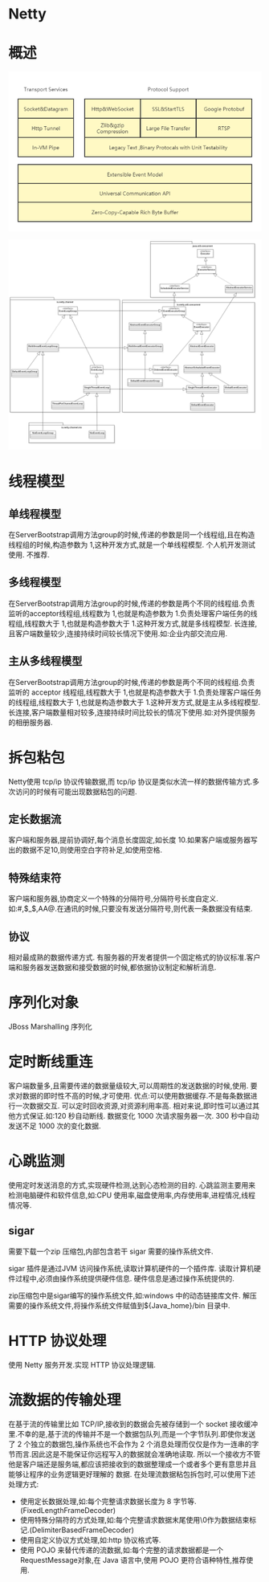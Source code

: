 # Netty



# 概述



![](Netty架构.png)





![](netty.png)



# 线程模型



## 单线程模型

在ServerBootstrap调用方法group的时候,传递的参数是同一个线程组,且在构造线程组的时候,构造参数为 1,这种开发方式,就是一个单线程模型.
个人机开发测试使用. 不推荐.



## 多线程模型

在ServerBootstrap调用方法group的时候,传递的参数是两个不同的线程组.负责监听的acceptor线程组,线程数为 1,也就是构造参数为 1.负责处理客户端任务的线程组,线程数大于 1,也就是构造参数大于 1.这种开发方式,就是多线程模型.
长连接,且客户端数量较少,连接持续时间较长情况下使用.如:企业内部交流应用.



## 主从多线程模型

在ServerBootstrap调用方法group的时候,传递的参数是两个不同的线程组.负责监听的 acceptor 线程组,线程数大于 1,也就是构造参数大于 1.负责处理客户端任务的线程组,线程数大于 1,也就是构造参数大于 1.这种开发方式,就是主从多线程模型.
长连接,客户端数量相对较多,连接持续时间比较长的情况下使用.如:对外提供服务的相册服务器.  



# 拆包粘包

Netty使用 tcp/ip 协议传输数据,而 tcp/ip 协议是类似水流一样的数据传输方式.多次访问的时候有可能出现数据粘包的问题.



## 定长数据流

客户端和服务器,提前协调好,每个消息长度固定,如长度 10.如果客户端或服务器写出的数据不足10,则使用空白字符补足,如使用空格.



## 特殊结束符

客户端和服务器,协商定义一个特殊的分隔符号,分隔符号长度自定义.如:#,$_$,AA@.在通讯的时候,只要没有发送分隔符号,则代表一条数据没有结束.



## 协议

相对最成熟的数据传递方式. 有服务器的开发者提供一个固定格式的协议标准.客户端和服务器发送数据和接受数据的时候,都依据协议制定和解析消息.



# 序列化对象

JBoss Marshalling 序列化



# 定时断线重连

客户端数量多,且需要传递的数据量级较大,可以周期性的发送数据的时候,使用. 要求对数据的即时性不高的时候,才可使用.
优点:可以使用数据缓存.不是每条数据进行一次数据交互. 可以定时回收资源,对资源利用率高. 相对来说,即时性可以通过其他方式保证.如:120 秒自动断线. 数据变化 1000 次请求服务器一次. 300 秒中自动发送不足 1000 次的变化数据.



# 心跳监测

使用定时发送消息的方式,实现硬件检测,达到心态检测的目的.
心跳监测主要用来检测电脑硬件和软件信息,如:CPU 使用率,磁盘使用率,内存使用率,进程情况,线程情况等.



## sigar

需要下载一个zip 压缩包,内部包含若干 sigar 需要的操作系统文件.

sigar 插件是通过JVM 访问操作系统,读取计算机硬件的一个插件库. 读取计算机硬件过程中,必须由操作系统提供硬件信息. 硬件信息是通过操作系统提供的.

zip压缩包中是sigar编写的操作系统文件,如:windows 中的动态链接库文件.
解压需要的操作系统文件,将操作系统文件赋值到${Java_home}/bin 目录中.



# HTTP 协议处理

使用 Netty 服务开发.实现 HTTP 协议处理逻辑.  





# 流数据的传输处理

在基于流的传输里比如 TCP/IP,接收到的数据会先被存储到一个 socket 接收缓冲里.不幸的是,基于流的传输并不是一个数据包队列,而是一个字节队列.即使你发送了 2 个独立的数据包,操作系统也不会作为 2 个消息处理而仅仅是作为一连串的字节而言.因此这是不能保证你远程写入的数据就会准确地读取. 所以一个接收方不管他是客户端还是服务端,都应该把接收到的数据整理成一个或者多个更有意思并且能够让程序的业务逻辑更好理解的
数据.
在处理流数据粘包拆包时,可以使用下述处理方式:

* 使用定长数据处理,如:每个完整请求数据长度为 8 字节等.(FixedLengthFrameDecoder)
* 使用特殊分隔符的方式处理,如:每个完整请求数据末尾使用\0作为数据结束标记.(DelimiterBasedFrameDecoder)
* 使用自定义协议方式处理,如:http 协议格式等.
* 使用 POJO 来替代传递的流数据,如:每个完整的请求数据都是一个 RequestMessage对象,在 Java 语言中,使用 POJO 更符合语种特性,推荐使用.
